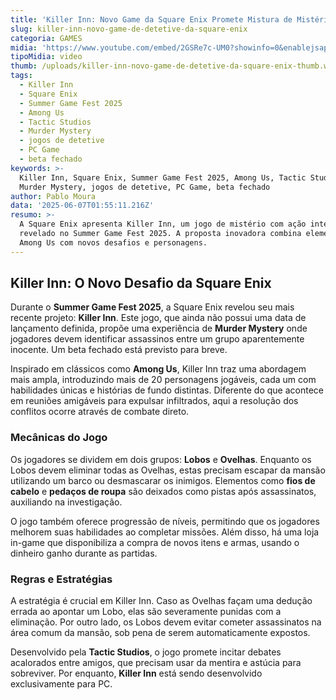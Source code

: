 ```yaml
---
title: 'Killer Inn: Novo Game da Square Enix Promete Mistura de Mistério e Ação'
slug: killer-inn-novo-game-de-detetive-da-square-enix
categoria: GAMES
midia: 'https://www.youtube.com/embed/2GSRe7c-UM0?showinfo=0&enablejsapi=1'
tipoMidia: video
thumb: /uploads/killer-inn-novo-game-de-detetive-da-square-enix-thumb.webp
tags:
  - Killer Inn
  - Square Enix
  - Summer Game Fest 2025
  - Among Us
  - Tactic Studios
  - Murder Mystery
  - jogos de detetive
  - PC Game
  - beta fechado
keywords: >-
  Killer Inn, Square Enix, Summer Game Fest 2025, Among Us, Tactic Studios,
  Murder Mystery, jogos de detetive, PC Game, beta fechado
author: Pablo Moura
data: '2025-06-07T01:55:11.216Z'
resumo: >-
  A Square Enix apresenta Killer Inn, um jogo de mistério com ação intensa,
  revelado no Summer Game Fest 2025. A proposta inovadora combina elementos de
  Among Us com novos desafios e personagens.
---
```


## Killer Inn: O Novo Desafio da Square Enix

Durante o **Summer Game Fest 2025**, a Square Enix revelou seu mais recente projeto: **Killer Inn**. Este jogo, que ainda não possui uma data de lançamento definida, propõe uma experiência de **Murder Mystery** onde jogadores devem identificar assassinos entre um grupo aparentemente inocente. Um beta fechado está previsto para breve.

Inspirado em clássicos como **Among Us**, Killer Inn traz uma abordagem mais ampla, introduzindo mais de 20 personagens jogáveis, cada um com habilidades únicas e histórias de fundo distintas. Diferente do que acontece em reuniões amigáveis para expulsar infiltrados, aqui a resolução dos conflitos ocorre através de combate direto.

### Mecânicas do Jogo

Os jogadores se dividem em dois grupos: **Lobos** e **Ovelhas**. Enquanto os Lobos devem eliminar todas as Ovelhas, estas precisam escapar da mansão utilizando um barco ou desmascarar os inimigos. Elementos como **fios de cabelo** e **pedaços de roupa** são deixados como pistas após assassinatos, auxiliando na investigação.

O jogo também oferece progressão de níveis, permitindo que os jogadores melhorem suas habilidades ao completar missões. Além disso, há uma loja in-game que disponibiliza a compra de novos itens e armas, usando o dinheiro ganho durante as partidas.

### Regras e Estratégias

A estratégia é crucial em Killer Inn. Caso as Ovelhas façam uma dedução errada ao apontar um Lobo, elas são severamente punidas com a eliminação. Por outro lado, os Lobos devem evitar cometer assassinatos na área comum da mansão, sob pena de serem automaticamente expostos.

Desenvolvido pela **Tactic Studios**, o jogo promete incitar debates acalorados entre amigos, que precisam usar da mentira e astúcia para sobreviver. Por enquanto, **Killer Inn** está sendo desenvolvido exclusivamente para PC.

